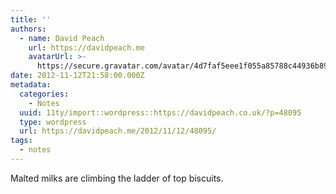 ```yaml
---
title: ''
authors:
  - name: David Peach
    url: https://davidpeach.me
    avatarUrl: >-
      https://secure.gravatar.com/avatar/4d7faf5eee1f055a85788c44936b8995eaab6dfb004e7854ec747ccb272e91ee?s=96&d=mm&r=g
date: 2012-11-12T21:58:00.000Z
metadata:
  categories:
    - Notes
  uuid: 11ty/import::wordpress::https://davidpeach.co.uk/?p=48095
  type: wordpress
  url: https://davidpeach.me/2012/11/12/48095/
tags:
  - notes
---
```

Malted milks are climbing the ladder of top biscuits.